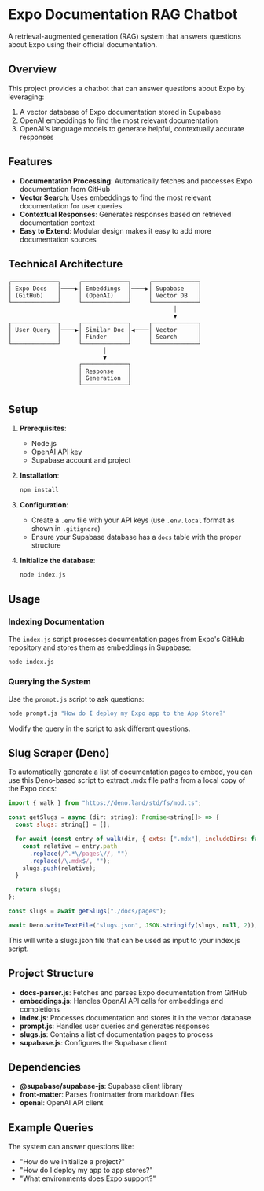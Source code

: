# Expo Documentation RAG Chatbot

A retrieval-augmented generation (RAG) system that answers questions about Expo using their official documentation.

## Overview

This project provides a chatbot that can answer questions about Expo by leveraging:

1. A vector database of Expo documentation stored in Supabase
2. OpenAI embeddings to find the most relevant documentation
3. OpenAI's language models to generate helpful, contextually accurate responses

## Features

- **Documentation Processing**: Automatically fetches and processes Expo documentation from GitHub
- **Vector Search**: Uses embeddings to find the most relevant documentation for user queries
- **Contextual Responses**: Generates responses based on retrieved documentation context
- **Easy to Extend**: Modular design makes it easy to add more documentation sources

## Technical Architecture

```
┌─────────────┐     ┌─────────────┐     ┌─────────────┐
│ Expo Docs   │────▶│ Embeddings  │────▶│ Supabase    │
│ (GitHub)    │     │ (OpenAI)    │     │ Vector DB   │
└─────────────┘     └─────────────┘     └─────────────┘
                                               │
                                               ▼
┌─────────────┐     ┌─────────────┐     ┌─────────────┐
│ User Query  │────▶│ Similar Doc │◀────│ Vector      │
│             │     │ Finder      │     │ Search      │
└─────────────┘     └─────────────┘     └─────────────┘
                           │
                           ▼
                    ┌─────────────┐
                    │ Response    │
                    │ Generation  │
                    └─────────────┘
```

## Setup

1. **Prerequisites**:
   - Node.js
   - OpenAI API key
   - Supabase account and project

2. **Installation**:
   ```bash
   npm install
   ```

3. **Configuration**:
   - Create a `.env` file with your API keys (use `.env.local` format as shown in `.gitignore`)
   - Ensure your Supabase database has a `docs` table with the proper structure

4. **Initialize the database**:
   ```bash
   node index.js
   ```

## Usage

### Indexing Documentation

The `index.js` script processes documentation pages from Expo's GitHub repository and stores them as embeddings in Supabase:

```bash
node index.js
```

### Querying the System

Use the `prompt.js` script to ask questions:

```bash
node prompt.js "How do I deploy my Expo app to the App Store?"
```

Modify the query in the script to ask different questions.

## Slug Scraper (Deno)
To automatically generate a list of documentation pages to embed, you can use this Deno-based script to extract .mdx file paths from a local copy of the Expo docs:

```js
import { walk } from "https://deno.land/std/fs/mod.ts";

const getSlugs = async (dir: string): Promise<string[]> => {
  const slugs: string[] = [];

  for await (const entry of walk(dir, { exts: [".mdx"], includeDirs: false })) {
    const relative = entry.path
      .replace(/^.*\/pages\//, "")
      .replace(/\.mdx$/, "");
    slugs.push(relative);
  }

  return slugs;
};

const slugs = await getSlugs("./docs/pages");

await Deno.writeTextFile("slugs.json", JSON.stringify(slugs, null, 2));
```
This will write a slugs.json file that can be used as input to your index.js script.


## Project Structure

- **docs-parser.js**: Fetches and parses Expo documentation from GitHub
- **embeddings.js**: Handles OpenAI API calls for embeddings and completions
- **index.js**: Processes documentation and stores it in the vector database
- **prompt.js**: Handles user queries and generates responses
- **slugs.js**: Contains a list of documentation pages to process
- **supabase.js**: Configures the Supabase client

## Dependencies

- **@supabase/supabase-js**: Supabase client library
- **front-matter**: Parses frontmatter from markdown files
- **openai**: OpenAI API client

## Example Queries

The system can answer questions like:
- "How do we initialize a project?"
- "How do I deploy my app to app stores?"
- "What environments does Expo support?"
